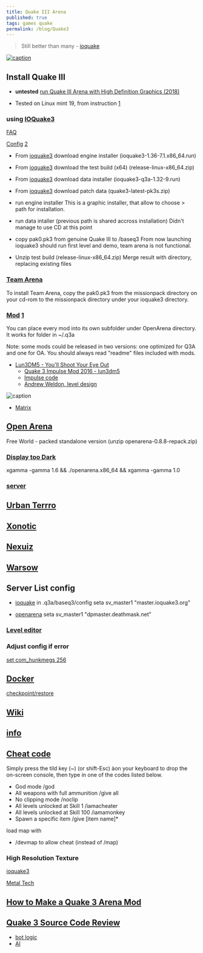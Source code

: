 ```yaml
---
title: Quake III Arena
published: true
tags: games quake
permalink: /blog/Quake3
---
```

> Still better than many - [ioquake](https://ioquake3.org/)

[![caption](https://img.youtube.com/vi/akQGDJpY26w/0.jpg)](https://www.youtube.com/watch?v=akQGDJpY26w)

## Install Quake III
- **untested** [run Quake III Arena with High Definition Graphics (2018)](https://swissmacuser.ch/how-you-want-to-run-quake-iii-arena-in-2018-with-high-definition-graphics-120-fps-on-5k-resolution/)

- Tested on Linux mint 19, from instruction [1](http://jonathan.bergknoff.com/journal/installing-quake3-linux-mint)

### using [IOQuake3](https://github.com/ioquake/ioq3/)
[FAQ](http://wiki.ioquake3.org/Players_Guide)

[Config](http://tuxarena.blogspot.fr/2009/08/complete-guide-configure-and-customise.html)
[2](http://www.tuxarena.com/intro/guide_ioquake3.php)

- From [ioquake3](http://ioquake3.org/get-it/) download engine installer (ioquake3-1.36-7.1.x86_64.run)
- From [ioquake3](https://ioquake3.org/get-it/test-builds/) download the test build (x64) (release-linux-x86_64.zip)
- From [ioquake3](http://ioquake3.org/get-it/) download data installer (ioquake3-q3a-1.32-9.run)
- From [ioquake3](https://ioquake3.org/extras/patch-data/) download patch data (quake3-latest-pk3s.zip)

- run engine installer
This is a graphic installer, that allow to choose <install>> path for installation.

- run data intaller (previous path is shared accross installation)
Didn't manage to use CD at this point

- copy pak0.pk3 from genuine Quake III to <install>/baseq3
From now launching ioquake3 should run first level and demo, team arena is not functional.

- Unzip test build (release-linux-x86_64.zip)
  Merge result with <install> directory, replacing existing files

### [Team Arena](http://wiki.ioquake3.org/Players_Guide#Why_can.E2.80.99t_I_run_Team_Arena_or_the_Mission_Pack.3F.21.3F.21.3F.21)

To install Team Arena, copy the pak0.pk3 from the missionpack directory on your cd-rom to the missionpack directory under your ioquake3 directory.

### [Mod](https://lvlworld.com/) [1](http://openarena.wikia.com/wiki/Mods)

You can place every mod into its own subfolder under OpenArena directory. It works for folder in ~/.q3a

Note: some mods could be released in two versions: one optimized for Q3A and one for OA. You should always read "readme" files included with mods.

- [Lun3DM5 - You'll Shoot Your Eye Out](http://www.lunaran.com/page.php?id=218)
	- [Quake 3 Impulse Mod 2016 - lun3dm5](https://www.youtube.com/watch?v=v_zHK7nndqw)
	- [Impulse code](https://github.com/youurayy/ioq3)
  	- [Andrew Weldon, level design](http://www.button-masher.net/content.php?i=1379)
  
![caption](http://www.lunaran.com/images/maps/lun3dm5_1.jpg)

- [Matrix](https://lvlworld.com/download/The%20Campgrounds%20-%20Matrix%20Edition)

## [Open Arena](http://openarena.ws/download.php)

Free World - packed standalone version (unzip openarena-0.8.8-repack.zip)

### [Display too Dark]()

xgamma -gamma 1.6 && ./openarena.x86_64 && xgamma -gamma 1.0

### [server](http://dpmaster.deathmask.net/?game=openarena)

## [Urban Terrro](https://www.urbanterror.info/home/)

## [Xonotic](http://xonotic.org/)
## [Nexuiz](http://www.alientrap.com/games/nexuiz/)
## [Warsow](https://warsow.net/)

## Server List config

- [ioquake](https://ioquake3.org/tag/master-server/)
in .q3a/baseq3/config
seta sv_master1 "master.ioquake3.org"

- [openarena](https://dpmaster.deathmask.net/?game=openarena)
seta sv_master1 "dpmaster.deathmask.net"


### [Level editor](http://icculus.org/gtkradiant/)

### Adjust config if error
[set com_hunkmegs 256](http://etconfig.net/cvars/com_hunkmegs/)

## [Docker](https://github.com/icecrime/docker-ioquake3)

[checkpoint/restore](http://blog.kubernetes.io/2015/07/how-did-quake-demo-from-dockercon-work.html)

## [Wiki](http://quake.wikia.com/wiki/Quake_III_Arena)

## [info](https://www.giantbomb.com/quake-iii-arena/3030-3874/)

## [Cheat code](https://www.neoseeker.com/q3a/cheats/pc/)
Simply press the tild key (~) (or shift-Esc) àon your keyboard to drop the on-screen console, then type in one of the codes listed below.

- God mode 	/god
- All weapons with full ammunition 	/give all
- No clipping mode 	/noclip
- All levels unlocked at Skill 1 	/iamacheater
- All levels unlocked at Skill 100 	/iamamonkey
- Spawn a specific item 	/give [item name]*

load map with 
- /devmap <mapname> to allow cheat (instead of /map)

### High Resolution Texture
[ioquake3](http://ioquake3.org/extras/replacement_content/)

[Metal Tech](http://www.moddb.com/mods/metal-tech-v20-revolutions)

## [How to Make a Quake 3 Arena Mod](https://gregs-blog.com/2008/01/24/how-to-make-a-quake-3-arena-mod/)

## [Quake 3 Source Code Review](http://fabiensanglard.net/quake3/index.php)
- [bot logic](http://fabiensanglard.net/fd_proxy/quake3/The-Quake-III-Arena-Bot.pdf)
- [AI](http://aigamedev.com/open/article/quake3-engine/)
